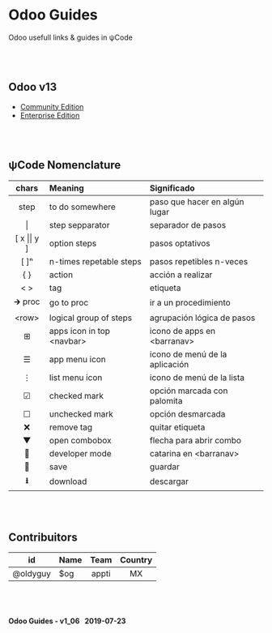 # Odoo Guides
Odoo usefull links & guides in &#x03C8;Code

<br><br>
## Odoo v13
- [Community Edition](/o13/ce/o13-ce-guides_menu.md)
- [Enterprise Edition](/o13/ee/o13-ee-guides_menu.md)

<br><br>
## &#x03C8;Code Nomenclature

| chars | Meaning | Significado |
| :---: | :--- | :--- |
| step | to do somewhere | paso que hacer en algún lugar |
| \| | step sepparator | separador de pasos |
| \[ x \|\| y \] | option steps | pasos optativos |
| \[ \]&#x207F; | n-times repetable steps | pasos repetibles n-veces |
| { } | action | acción a realizar |
| < > | tag | etiqueta |
| &#x1F872; proc | go to proc | ir a un procedimiento |
| \<row\> | logical group of steps | agrupación lógica de pasos |
| &#x229E; | apps icon in top \<navbar\> | icono de apps en \<barranav\> |
| &#x2630; | app menu icon | icono de menú de la aplicación |
| &#x22EE; | list menu icon | icono de menú de la lista |
| &#x2611; | checked mark | opción marcada con palomita |
| &#x2610; | unchecked mark | opción desmarcada |
| &#x274C; | remove tag | quitar etiqueta |
| &#x25BC; | open combobox | flecha para abrir combo |
| &#x1F41E; | developer mode | catarina en \<barranav\> |
| &#x1F4BE; | save | guardar |
| **&#x2B73;** | download | descargar |

<br><br>
## Contribuitors

| id | Name | Team | Country |
| :---: | :--- | :---: | :---: |
| @oldyguy | $og | appti | MX |

<br><br>
#### Odoo Guides - v1_06 &nbsp; 2019-07-23
 

